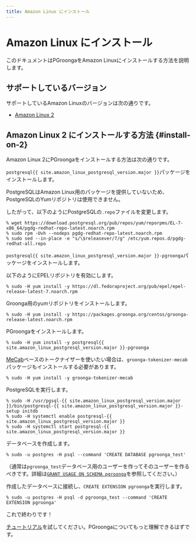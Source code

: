 ```yaml
---
title: Amazon Linux にインストール
---
```


# Amazon Linux にインストール

このドキュメントはPGroongaをAmazon Linuxにインストールする方法を説明します。

## サポートしているバージョン

サポートしているAmazon Linuxのバージョンは次の通りです。

  * [Amazon Linux 2](#install-on-2)

## Amazon Linux 2 にインストールする方法 {#install-on-2}

Amazon Linux 2にPGroongaをインストールする方法は次の通りです。

`postgresql{{ site.amazon_linux_postgresql_version.major }}`パッケージをインストールします。

PostgreSQLはAmazon Linux用のパッケージを提供していないため、PostgreSQLのYumリポジトリは使用できません。

したがって、以下のようにPostgreSQLの`.repo`ファイルを変更します。

```console
% wget https://download.postgresql.org/pub/repos/yum/reporpms/EL-7-x86_64/pgdg-redhat-repo-latest.noarch.rpm
% sudo rpm -Uvh --nodeps pgdg-redhat-repo-latest.noarch.rpm
% sudo sed --in-place -e "s/\$releasever/7/g" /etc/yum.repos.d/pgdg-redhat-all.repo
```

`postgresql{{ site.amazon_linux_postgresql_version.major }}-pgroonga`パッケージをインストールします。

以下のようにEPELリポジトリを有効にします。

```console
% sudo -H yum install -y https://dl.fedoraproject.org/pub/epel/epel-release-latest-7.noarch.rpm
```

Groonga用のyumリポジトリをインストールします。

```console
% sudo -H yum install -y https://packages.groonga.org/centos/groonga-release-latest.noarch.rpm
```

PGroongaをインストールします。

```console
% sudo -H yum install -y postgresql{{ site.amazon_linux_postgresql_version.major }}-pgroonga
```

[MeCab](http://taku910.github.io/mecab/)ベースのトークナイザーを使いたい場合は、`groonga-tokenizer-mecab`パッケージもインストールする必要があります。

```console
% sudo -H yum install -y groonga-tokenizer-mecab
```

PostgreSQLを実行します。

```console
% sudo -H /usr/pgsql-{{ site.amazon_linux_postgresql_version.major }}/bin/postgresql-{{ site.amazon_linux_postgresql_version.major }}-setup initdb
% sudo -H systemctl enable postgresql-{{ site.amazon_linux_postgresql_version.major }}
% sudo -H systemctl start postgresql-{{ site.amazon_linux_postgresql_version.major }}
```

データベースを作成します。

```console
% sudo -u postgres -H psql --command 'CREATE DATABASE pgroonga_test'
```

（通常は`pgroonga_test`データベース用のユーザーを作ってそのユーザーを作るべきです。詳細は[`GRANT USAGE ON SCHEMA pgroonga`](../reference/grant-usage-on-schema-pgroonga.html)を参照してください。）

作成したデータベースに接続し、`CREATE EXTENSION pgroonga`を実行します。

```console
% sudo -u postgres -H psql -d pgroonga_test --command 'CREATE EXTENSION pgroonga'
```

これで終わりです！

[チュートリアル](../tutorial/)を試してください。PGroongaについてもっと理解できるはずです。
